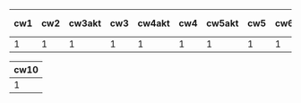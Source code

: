 | cw1 | cw2 | cw3akt | cw3 | cw4akt | cw4 | cw5akt | cw5 | cw6 | cw7akt | cw7 | cw8akt | cw8 | k1 pkt |
|-----|-----|--------|-----|--------|-----|--------|-----|-----|--------|-----|--------|-----|--------|
|   1 |   1 |      1 |   1 |      1 |   1 |      1 |   1 |   1 |      1 |   1 |      1 |   1 |     44 |

| cw10 |
|------|
| 1    |
